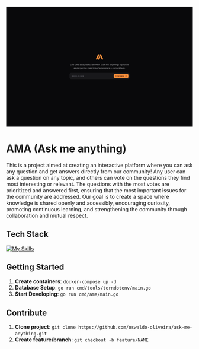 <p align="center">
  <img src="https://raw.githubusercontent.com/oswaldo-oliveira/ask-me-anything-front-end/master/public/preview.png" alt="AMA">
</p>

# AMA (Ask me anything)

This is a project aimed at creating an interactive platform where you can ask any question and get answers directly from our community! Any user can ask a question on any topic, and others can vote on the questions they find most interesting or relevant. The questions with the most votes are prioritized and answered first, ensuring that the most important issues for the community are addressed. Our goal is to create a space where knowledge is shared openly and accessibly, encouraging curiosity, promoting continuous learning, and strengthening the community through collaboration and mutual respect.

## Tech Stack

<!--- # "Verify icons availability here https://github.com/tandpfun/skill-icons" -->

[![My Skills](https://skillicons.dev/icons?i=go,postgres,docker)](https://skillicons.dev)

## Getting Started

1. **Create containers**: `docker-compose up -d`
2. **Database Setup**: `go run cmd/tools/terndotenv/main.go`
3. **Start Developing**: `go run cmd/ama/main.go`

## Contribute

1. **Clone project**: `git clone https://github.com/oswaldo-oliveira/ask-me-anything.git`
2. **Create feature/branch**: `git checkout -b feature/NAME`
